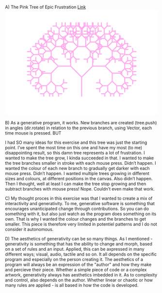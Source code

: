 A)  The Pink Tree of Epic Frustration
[Link](https://emmaottilie.github.io/Exercises/miniex6/)
![ScreenShot](https://github.com/EmmaOttilie/Exercises/blob/gh-pages/miniex6/5.png)

B)  As a generative program, it works. New branches are created (tree.push) in angles (dir.rotate) in relation to the previous branch, using Vector, each time mouse is pressed. BUT

I had SO many ideas for this exercise and this tree was just the starting point. I’ve spent the most time on this one and have my most (to me) disappointing result, so this damn tree represents a lot of frustration.
I wanted to make the tree grow, I kinda succeeded in that.
I wanted to make the tree branches smaller in stroke with each mouse press. Didn’t happen.
I wanted the colour of each new branch to gradually get darker with each mouse press. Didn’t happen. 
I wanted multiple trees growing in different sizes and colours, at different positions in the canvas. Also didn’t happen. 
Then I thought, well at least I can make the tree stop growing and then subtract branches with mouse press! Nope. Couldn’t even make that work.

C)  My thought proces in this exercise was that I wanted to create a mix of interactivity and generativity. 
To me, generative software is something that encourages unanticipated change through contributions. So you can do something with it, but also just watch as the program does something on its own. That is why I wanted the colour changes and the branches to get smaller. This piece is therefore very limited in potentiel patterns and I do not consider it autonomous.

D)  The aesthetics of generativity can be so many things. As I mentioned - generativity is something that has the ability to change and morph, based on a set of rules and an input. Applied, this can be axpressed in many different ways; visual, audio, tactile and so on. It all depends on the specific program and especially on the person creating it. The aesthetics of a program will always be an expression of the "author" and how they make and percieve their piece. Whether a simple piece of code or a complex artwork, generativity always has aesthetics imbedded in it. As to complexity and control, also depends on the author. Whether linear or chaotic or how many rules are applied - is all based in how the code is developed. 
